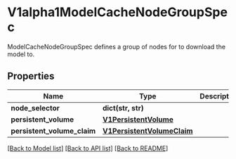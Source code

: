 # V1alpha1ModelCacheNodeGroupSpec

ModelCacheNodeGroupSpec defines a group of nodes for to download the model to.
## Properties
Name | Type | Description | Notes
------------ | ------------- | ------------- | -------------
**node_selector** | **dict(str, str)** |  | 
**persistent_volume** | [**V1PersistentVolume**](V1PersistentVolume.md) |  | 
**persistent_volume_claim** | [**V1PersistentVolumeClaim**](V1PersistentVolumeClaim.md) |  | 

[[Back to Model list]](../README.md#documentation-for-models) [[Back to API list]](../README.md#documentation-for-api-endpoints) [[Back to README]](../README.md)


